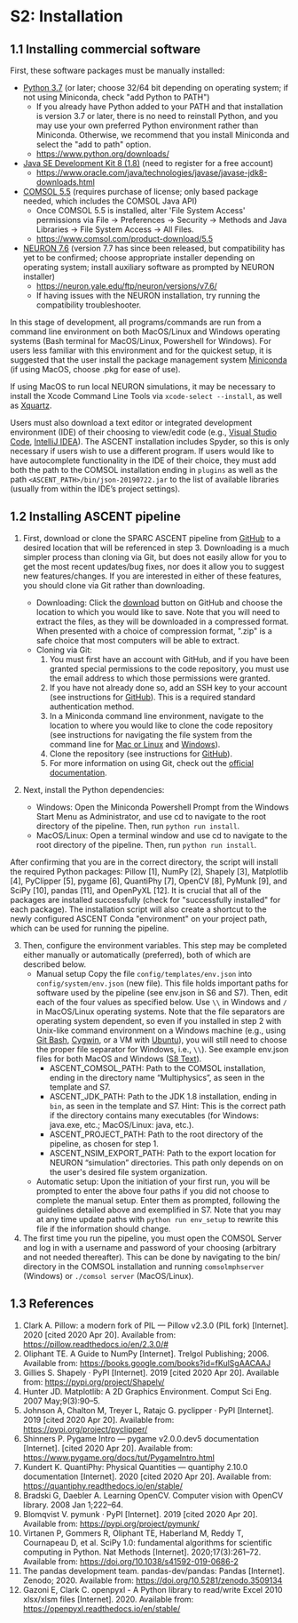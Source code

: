 # S2: Installation
## 1.1 Installing commercial software

First, these software packages must be manually installed:
* [Python 3.7](https://www.python.org/downloads/) (or later; choose 32/64 bit depending on operating system; if not using Miniconda, check "add Python to PATH")
    - If you already have Python added to your PATH and that installation is version 3.7 or later, there is no need to reinstall
Python, and you may use your own preferred Python environment rather than Miniconda. Otherwise, we recommend that you install Miniconda and select the "add to path" option.
    - https://www.python.org/downloads/
* [Java SE Development Kit 8 (1.8)](https://www.oracle.com/java/technologies/javase/javase-jdk8-downloads.html) (need to register for a free account)
    - https://www.oracle.com/java/technologies/javase/javase-jdk8-downloads.html
* [COMSOL 5.5](https://www.comsol.com/product-download/5.5) (requires purchase of license; only based package needed, which includes the COMSOL Java API)
    - Once COMSOL 5.5 is installed, alter 'File System Access' permissions via  File → Preferences → Security → Methods and Java Libraries → File System Access → All Files.
    - https://www.comsol.com/product-download/5.5
* [NEURON 7.6](https://neuron.yale.edu/ftp/neuron/versions/v7.6/) (version 7.7 has since been released, but compatibility has yet to be confirmed; choose appropriate installer depending on operating system; install auxiliary software as prompted by NEURON installer)
    - https://neuron.yale.edu/ftp/neuron/versions/v7.6/
    - If having issues with the NEURON installation, try running the compatibility troubleshooter.

In this stage of development, all programs/commands are run from a command line environment on both MacOS/Linux and Windows operating systems (Bash terminal for MacOS/Linux, Powershell for Windows). For users less familiar with this environment and for the quickest setup, it is suggested that the user install the package management system [Miniconda](https://docs.conda.io/en/latest/miniconda.html) (if using MacOS, choose .pkg for ease of use).

If using MacOS to run local NEURON simulations, it may be necessary to install the Xcode Command Line Tools via ```xcode-select --install```, as well as [Xquartz](https://www.xquartz.org/releases/XQuartz-2.7.11.html).

Users must also download a text editor or integrated development environment (IDE) of their choosing to view/edit code (e.g., [Visual Studio Code](https://code.visualstudio.com/), [IntelliJ IDEA](https://www.jetbrains.com/idea/download/)). The ASCENT installation includes Spyder, so this is only necessary if users wish to use a different program. If users would like to have autocomplete functionality in the IDE of their choice, they must add both the path to the COMSOL installation ending in `plugins` as well as the path ```<ASCENT_PATH>/bin/json-20190722.jar``` to the list of available libraries (usually from within the IDE’s project settings).

## 1.2 Installing ASCENT pipeline

1. First, download or clone the SPARC ASCENT pipeline from [GitHub](https://github.com/wmglab-duke/ascent) to a desired location that will be referenced in step 3. Downloading is a much simpler process than cloning via Git, but does not easily allow for you to get the most recent updates/bug fixes, nor does it allow you to suggest new features/changes. If you are interested in either of these features, you should clone via Git rather than downloading.
    * Downloading: Click the [download](https://github.com/wmglab-duke/ascent/archive/refs/heads/master.zip) button on GitHub and choose the location to which you would like to save. Note that you will need to extract the files, as they will be downloaded in a compressed format. When presented with a choice of compression format, ".zip" is a safe choice that most computers will be able to extract.
    * Cloning via Git:
        1. You must first have an account with GitHub, and if you have been granted special permissions to the code repository, you must use the email address to which those permissions were granted.
        2. If you have not already done so, add an SSH key to your account (see instructions for [GitHub](https://docs.github.com/en/github/authenticating-to-github/connecting-to-github-with-ssh)). This is a required standard authentication method.
        3. In a Miniconda command line environment, navigate to the location to where you would like to clone the code repository (see instructions for navigating the file system from the command line for [Mac or Linux](https://www.redhat.com/sysadmin/navigating-linux-filesystem) and [Windows](https://blogs.umass.edu/Techbytes/2014/11/14/file-navigation-with-windows-command-prompt/)).
        4. Clone the repository (see instructions for [GitHub](https://docs.github.com/en/github/creating-cloning-and-archiving-repositories/cloning-a-repository-from-github)).
        5. For more information on using Git, check out the [official documentation](https://git-scm.com/doc).

2. Next, install the Python dependencies:
    * Windows: Open the Miniconda Powershell Prompt from the Windows Start Menu as Administrator, and use cd to navigate to the root directory of the pipeline. Then, run ```python run install```.
    * MacOS/Linux: Open a terminal window and use cd to navigate to the root directory of the pipeline. Then, run ```python run install```.

After confirming that you are in the correct directory, the script will install the required Python packages: Pillow \[1\], NumPy \[2\], Shapely \[3\], Matplotlib \[4\], PyClipper \[5\], pygame \[6\], QuantiPhy \[7\], OpenCV \[8\], PyMunk \[9\], and SciPy \[10\], pandas \[11\], and OpenPyXL \[12\]. It is crucial that all of the packages are installed successfully (check for "successfully installed" for each package). The installation script will also create a shortcut to the newly configured ASCENT Conda "environment" on your project path, which can be used for running the pipeline.

3. Then, configure the environment variables. This step may be completed either manually or automatically (preferred), both of which are described below.
    * Manual setup Copy the file ```config/templates/env.json``` into ```config/system/env.json``` (new file). This file holds important paths for software used by the pipeline (see env.json in S6 and S7). Then, edit each of the four values as specified below. Use ```\\``` in Windows and ```/``` in MacOS/Linux operating systems. Note that the file separators are operating system dependent, so even if you installed in step 2 with Unix-like command environment on a Windows machine (e.g., using [Git Bash](https://gitforwindows.org/), [Cygwin](https://www.cygwin.com/), or a VM with [Ubuntu](https://ubuntu.com/)), you will still need to choose the proper file separator for Windows, i.e., ```\\```). See example env.json files for both MacOS and Windows ([S8 Text](S8-JSON-file-parameter-guide)).
        - ASCENT_COMSOL_PATH: Path to the COMSOL installation, ending in the directory name “Multiphysics”, as seen in the template and S7.
        - ASCENT_JDK_PATH: Path to the JDK 1.8 installation, ending in ```bin```, as seen in the template and S7. Hint: This is the correct path if the directory contains many executables (for Windows: java.exe, etc.; MacOS/Linux: java, etc.).
        - ASCENT_PROJECT_PATH: Path to the root directory of the pipeline, as chosen for step 1.
        - ASCENT_NSIM_EXPORT_PATH: Path to the export location for NEURON “simulation” directories. This path only depends on on the user's desired file system organization.
    * Automatic setup: Upon the initiation of your first run, you will be prompted to enter the above four paths if you did not choose to complete the manual setup. Enter them as prompted, following the guidelines detailed above and exemplified in S7. Note that you may at any time update paths with ```python run env_setup``` to rewrite this file if the information should change.
4. The first time you run the pipeline, you must open the COMSOL Server and log in with a username and password of your choosing (arbitrary and not needed thereafter). This can be done by navigating to the bin/ directory in the COMSOL installation and running ```comsolmphserver``` (Windows) or ```./comsol server``` (MacOS/Linux).

## 1.3 References
1. Clark A. Pillow: a modern fork of PIL — Pillow v2.3.0 (PIL fork) [Internet]. 2020 [cited 2020 Apr 20]. Available from: https://pillow.readthedocs.io/en/2.3.0/#
1. Oliphant TE. A Guide to NumPy [Internet]. Trelgol Publishing; 2006. Available from: https://books.google.com/books?id=fKulSgAACAAJ
1. Gillies S. Shapely · PyPI [Internet]. 2019 [cited 2020 Apr 20]. Available from: https://pypi.org/project/Shapely/
1. Hunter JD. Matplotlib: A 2D Graphics Environment. Comput Sci Eng. 2007 May;9(3):90–5.
1. Johnson A, Chalton M, Treyer L, Ratajc G. pyclipper · PyPI [Internet]. 2019 [cited 2020 Apr 20]. Available from: https://pypi.org/project/pyclipper/
1. Shinners P. Pygame Intro — pygame v2.0.0.dev5 documentation [Internet]. [cited 2020 Apr 20]. Available from: https://www.pygame.org/docs/tut/PygameIntro.html
1. Kundert K. QuantiPhy: Physical Quantities — quantiphy 2.10.0 documentation [Internet]. 2020 [cited 2020 Apr 20]. Available from: https://quantiphy.readthedocs.io/en/stable/
1. Bradski G, Daebler A. Learning OpenCV. Computer vision with OpenCV library. 2008 Jan 1;222–64.
1. Blomqvist V. pymunk · PyPI [Internet]. 2019 [cited 2020 Apr 20]. Available from: https://pypi.org/project/pymunk/
1. Virtanen P, Gommers R, Oliphant TE, Haberland M, Reddy T, Cournapeau D, et al. SciPy 1.0: fundamental algorithms for scientific computing in Python. Nat Methods [Internet]. 2020;17(3):261–72. Available from: https://doi.org/10.1038/s41592-019-0686-2
1. The pandas development team. pandas-dev/pandas: Pandas [Internet]. Zenodo; 2020. Available from: https://doi.org/10.5281/zenodo.3509134
1. Gazoni E, Clark C. openpyxl - A Python library to read/write Excel 2010 xlsx/xlsm files [Internet]. 2020. Available from: https://openpyxl.readthedocs.io/en/stable/
